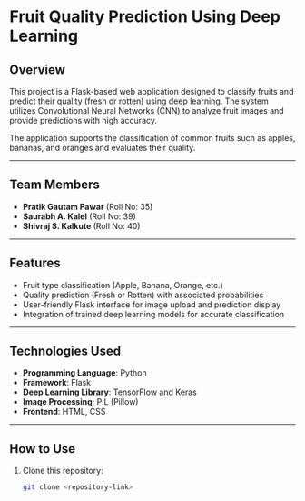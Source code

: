 # Fruit Quality Prediction Using Deep Learning

## Overview
This project is a Flask-based web application designed to classify fruits and predict their quality (fresh or rotten) using deep learning. The system utilizes Convolutional Neural Networks (CNN) to analyze fruit images and provide predictions with high accuracy.

The application supports the classification of common fruits such as apples, bananas, and oranges and evaluates their quality.

---

## Team Members
- **Pratik Gautam Pawar** (Roll No: 35)  
- **Saurabh A. Kalel** (Roll No: 39)  
- **Shivraj S. Kalkute** (Roll No: 40)

---

## Features
- Fruit type classification (Apple, Banana, Orange, etc.)
- Quality prediction (Fresh or Rotten) with associated probabilities
- User-friendly Flask interface for image upload and prediction display
- Integration of trained deep learning models for accurate classification

---

## Technologies Used
- **Programming Language**: Python  
- **Framework**: Flask  
- **Deep Learning Library**: TensorFlow and Keras  
- **Image Processing**: PIL (Pillow)  
- **Frontend**: HTML, CSS  

---

## How to Use
1. Clone this repository:
   ```bash
   git clone <repository-link>
